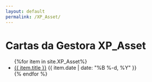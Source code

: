 ```yaml
---
layout: default
permalink: /XP_Asset/
---
```


<h1>Cartas da Gestora XP_Asset</h1>
<ul>
{%for item in site.XP_Asset%}
  <li>
<a href="{{ site.baseurl }}{{ item.url }}">{{ item.title }}</a>
<span>{{ item.date | date: "%B %-d, %Y" }}</span>
  </li>
    {% endfor %}
</ul>
